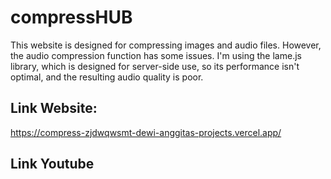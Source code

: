 # compressHUB
This website is designed for compressing images and audio files. However, the audio compression function has some issues. I'm using the lame.js library, which is designed for server-side use, so its performance isn't optimal, and the resulting audio quality is poor.

## Link Website:
https://compress-zjdwqwsmt-dewi-anggitas-projects.vercel.app/

## Link Youtube
